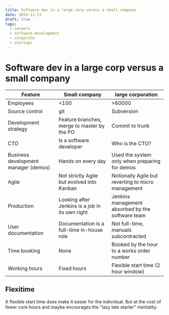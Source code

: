 ```yaml
---
title: Software dev in a large corp versus a small company
date: 2019-11-11
draft: true
tags:
  - careers
  - software-development
  - corporate
  - startups
---
```


# Software dev in a large corp versus a small company

| Feature | Small company | large corporation |
| --- | --- | --- |
| Employees | <100 | >60000 |
| Source control | git | Subversion |
| Development strategy | Feature branches, merge to master by the PO | Commit to trunk |
| CTO | Is a software developer | Who is the CTO? |
| Business development manager (demos) | Hands on every day | Used the system only when preparing for demos |
| Agile | Not strictly Agile but evolved into Kanban | Notionally Agile but reverting to micro management |
| Production | Looking after Jenkins is a job in its own right | Jenkins management absorbed by the software team |
| User documentation | Documentation is a full-time in-house role | Not full-time, manuals subcontracted |
| Time booking | None | Booked by the hour to a works order number |
| Working hours | Fixed hours | Flexible start time (2 hour window) |

## Flexitime
A flexible start time does make it easier for the individual. But at the cost of fewer core hours and maybe encourages the "lazy late starter" mentality.
